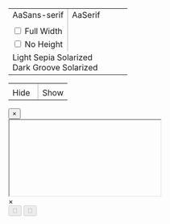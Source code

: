 
<!DOCTYPE html PUBLIC "-//W3C//DTD XHTML 1.0 Transitional//EN" "http://www.w3.org/TR/xhtml1/DTD/xhtml1-transitional.dtd">
<html xmlns="http://www.w3.org/1999/xhtml">
  <head>
    <meta http-equiv="Content-Type" content="text/html; charset=UTF-8"/>
    <title>Loading... :: Reader View</title>
    <link rel="stylesheet" href="fontello.css">
    <link rel="stylesheet" href="index.css">
    <link rel="stylesheet" href="libs/text-to-speech/tts.css">
  </head>
  <body data-speech=false>
    <div id="toolbar">
      <span class="icon-close" data-cmd="close" title="Close Reader View"></span>
      <span class="icon-font" data-cmd="open-font-utils" title="Type controls"></span>
      <div id="font-utils" tabindex="-1" class="hidden">
        <table border="0" cellpadding="0" cellspacing="0">
          <colgroup>
            <col style="border-right: solid 1px #B5B5B5;" width=50%>
            <col>
          </colgroup>
          <tr>
            <td data-cmd="font-type-sans-serif"><span>Aa</span><span>Sans-serif</span></td>
            <td data-cmd="font-type-serif"><span>Aa</span><span>Serif</span></td>
          </tr>
          <tr>
            <td data-cmd="font-decrease"><span class="icon-minus"></span></td>
            <td data-cmd="font-increase"><span class="icon-plus"></span></td>
          </tr>
          <tr>
            <td data-id="full-width" data-cmd="full-width">
              <input id="full-width" type="checkbox"/>
              <label>Full Width</label>
            </td>
            <td>
              <div class="strech">
                <span data-cmd="width-increase" class="icon-"></span>&nbsp;
                <span data-cmd="width-decrease" class="icon-"></span>
              </div>
            </td>
          </tr>
          <tr>
            <td data-id="no-height" data-cmd="no-height">
              <input id="no-height" type="checkbox"/>
              <label>No Height</label>
            </td>
            <td>
              <div class="strech">
                <span class="icon-article-collapsed" data-cmd="line-height-type-1"></span>
                <span class="icon-article-expanded" data-cmd="line-height-type-2"></span>
              </div>
            </td>
          </tr>
          <tr>
            <td colspan="2" data-id="color">
              <div>
                <span data-cmd="color-mode-light">Light</span>
                <span data-cmd="color-mode-sepia">Sepia</span>
                <span data-cmd="color-mode-solarized-light">Solarized</span>
              </div>
              <div>
                <span data-cmd="color-mode-dark">Dark</span>
                <span data-cmd="color-mode-groove-dark">Groove</span>
                <span data-cmd="color-mode-solarized-dark">Solarized</span>
              </div>
            </td>
          </tr>
        </table>
      </div>
      <div id="image-utils" tabindex="-1" class="hidden">
        <table border="0" cellpadding="0" cellspacing="0">
          <colgroup>
            <col style="border-right: solid 1px #B5B5B5;" width=50%>
            <col>
          </colgroup>
          <tr title="The +/- buttons only scale images with width greater than 32px. Scaling is not persistent operation. To reset, refresh the page.">
            <td data-cmd="image-decrease"><span class="icon-minus"></span></td>
            <td data-cmd="image-increase"><span class="icon-plus"></span></td>
          </tr>
          <tr>
            <td data-cmd="image-hide">Hide</td>
            <td data-cmd="image-show">Show</td>
          </tr>
        </table>
      </div>
    </div>
    <div id="content">
      <div id="tips">
        <div>
          <input type="button" value="×">
          <span></span>
        </div>
      </div>
      <iframe></iframe>
    </div>
    <div id="speech">
      <span data-cmd="close-speech">×</span>
    </div>
    <div id="navigate" class="hidden">
      <input type="button" id="navigate-previous" value="&#xE80D;" disabled=true title="move to the previous page (Meta + Shift + Left Arrow Key)">
      <input type="button" id="navigate-next" value="&#xE80A;" disabled=true title="move to the next page (Meta + Shift + Right Arrow Key)">
    </div>
    <script src="/config.js"></script>
    <script src="index.js"></script>
    <script async src="tip.js"></script>
  </body>
</html>
